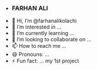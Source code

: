 - <h3>FARHAN ALI</h3>
- 👋 Hi, I’m @farhanalikolachi
- 👀 I’m interested in ...
- 🌱 I’m currently learning ...
- 💞️ I’m looking to collaborate on ...
- 📫 How to reach me ...
- 😄 Pronouns: ...
- ⚡ Fun fact: ...
my 1st project

<!---
farhanalikolachi/farhanalikolachi is a ✨ special ✨ repository because its `README.md` (this file) appears on your GitHub profile.
You can click the Preview link to take a look at your changes.
--->
